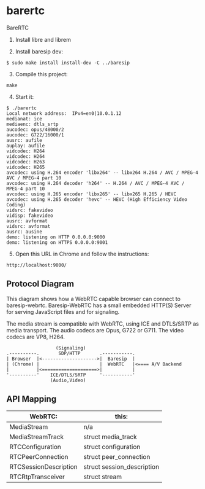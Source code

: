 # barertc
BareRTC

1. Install libre and librem

2. Install baresip dev:

`$ sudo make install install-dev -C ../baresip`

3. Compile this project:

`make`

4. Start it:

```
$ ./barertc 
Local network address:  IPv4=en0|10.0.1.12 
medianat: ice
mediaenc: dtls_srtp
aucodec: opus/48000/2
aucodec: G722/16000/1
ausrc: aufile
auplay: aufile
vidcodec: H264
vidcodec: H264
vidcodec: H263
vidcodec: H265
avcodec: using H.264 encoder 'libx264' -- libx264 H.264 / AVC / MPEG-4 AVC / MPEG-4 part 10
avcodec: using H.264 decoder 'h264' -- H.264 / AVC / MPEG-4 AVC / MPEG-4 part 10
avcodec: using H.265 encoder 'libx265' -- libx265 H.265 / HEVC
avcodec: using H.265 decoder 'hevc' -- HEVC (High Efficiency Video Coding)
vidsrc: fakevideo
vidisp: fakevideo
ausrc: avformat
vidsrc: avformat
ausrc: ausine
demo: listening on HTTP 0.0.0.0:9000
demo: listening on HTTPS 0.0.0.0:9001
```

5. Open this URL in Chrome and follow the instructions:

`http://localhost:9000/`


## Protocol Diagram

This diagram shows how a WebRTC capable browser can connect to baresip-webrtc.
Baresip-WebRTC has a small embedded HTTP(S) Server for serving JavaScript files
and for signaling.

The media stream is compatible with WebRTC, using ICE and DTLS/SRTP as
media transport. The audio codecs are Opus, G722 or G711. The video codecs
are VP8, H264.

```
                  (Signaling)
.----------.       SDP/HTTP       .-----------.
| Browser  |<-------------------->|  Baresip  |
| (Chrome) |                      |  WebRTC   |<==== A/V Backend
|          |<====================>|           |
'----------'    ICE/DTLS/SRTP     '-----------'
                (Audio,Video)
```                
                



## API Mapping


| WebRTC:               | this:                      |
| --------------------- | -------------------------- |
| MediaStream           | n/a                        |
| MediaStreamTrack      | struct media_track         |
| RTCConfiguration      | struct configuration       |
| RTCPeerConnection     | struct peer_connection     |
| RTCSessionDescription | struct session_description |
| RTCRtpTransceiver     | struct stream              |


